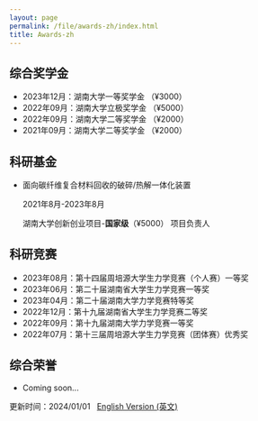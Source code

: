```yaml
---
layout: page
permalink: /file/awards-zh/index.html
title: Awards-zh
---
```


## 综合奖学金

- 2023年12月：湖南大学一等奖学金 （¥3000）<br>
- 2022年09月：湖南大学立极奖学金 （¥5000）<br>
- 2022年09月：湖南大学二等奖学金 （¥2000）<br>
- 2021年09月：湖南大学二等奖学金 （¥2000）<br>

## 科研基金

- 面向碳纤维复合材料回收的破碎/热解一体化装置 

  2021年8月-2023年8月 <br>
  
  湖南大学创新创业项目-**国家级**（¥5000） 项目负责人 <br>

## 科研竞赛

- 2023年08月：第十四届周培源大学生力学竞赛（个人赛）一等奖 <br>
- 2023年06月：第二十届湖南省大学生力学竞赛一等奖 <br>
- 2023年04月：第二十届湖南大学力学竞赛特等奖 <br>
- 2022年12月：第十九届湖南省大学生力学竞赛二等奖 <br>
- 2022年09月：第十九届湖南大学力学竞赛一等奖 <br>
- 2022年07月：第十三届周培源大学生力学竞赛（团体赛）优秀奖 <br>

## 综合荣誉

- Coming soon... <br>

更新时间：2024/01/01 &nbsp; [English Version (英文)](https://itskkk.github.io/awards/)
